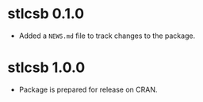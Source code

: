 # stlcsb 0.1.0

* Added a `NEWS.md` file to track changes to the package.

# stlcsb 1.0.0

* Package is prepared for release on CRAN.

